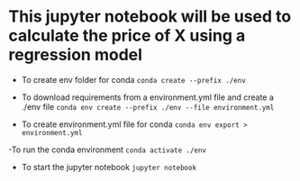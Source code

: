 # This jupyter notebook will be used to calculate the price of X using a regression model

- To create env folder for conda
```conda create --prefix ./env```

- To download requirements from a environment.yml file and create a ./env file
```conda env create --prefix ./env --file environment.yml```

- To create environment.yml file for conda
```conda env export > environment.yml```

-To run the conda environment
```conda activate ./env```

- To start the jupyter notebook
```jupyter notebook```